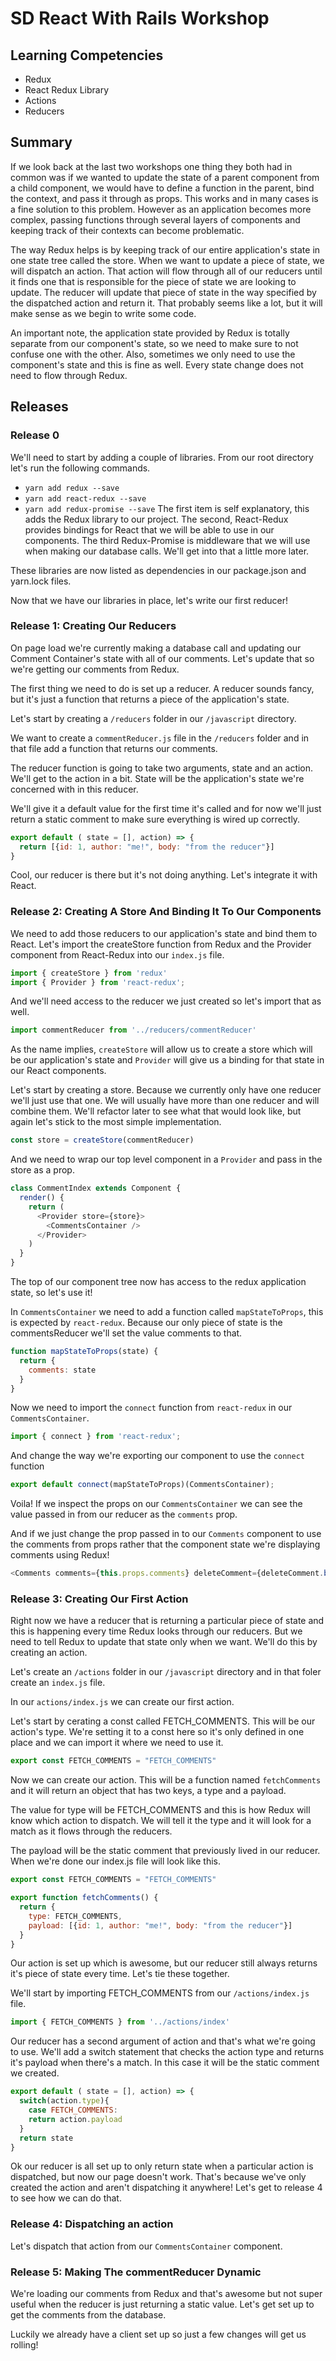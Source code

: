 # SD React With Rails Workshop

## Learning Competencies

* Redux
* React Redux Library
* Actions
* Reducers

## Summary
If we look back at the last two workshops one thing they both had in common was if we wanted to update the state of a parent component from a child component, we would have to define a function in the parent, bind the context, and pass it through as props. This works and in many cases is a fine solution to this problem. However as an application becomes more complex, passing functions through several layers of components and keeping track of their contexts can become problematic.

The way Redux helps is by keeping track of our entire application's state in one state tree called the store. When we want to update a piece of state, we will dispatch an action. That action will flow through all of our reducers until it finds one that is responsible for the piece of state we are looking to update. The reducer will update that piece of state in the way specified by the dispatched action and return it. That probably seems like a lot, but it will make sense as we begin to write some code. 

An important note, the application state provided by Redux is totally separate from our component's state, so we need to make sure to not confuse one with the other. Also, sometimes we only need to use the component's state and this is fine as well. Every state change does not need to flow through Redux.

## Releases

### Release 0
We'll need to start by adding a couple of libraries. From our root directory let's run the following commands.
* `yarn add redux --save`
* `yarn add react-redux --save`
* `yarn add redux-promise --save`
The first item is self explanatory, this adds the Redux library to our project. The second, React-Redux provides bindings for React that we will be able to use in our components. The third Redux-Promise is middleware that we will use when making our database calls. We'll get into that a little more later.

These libraries are now listed as dependencies in our package.json and yarn.lock files.

Now that we have our libraries in place, let's write our first reducer!
### Release 1: Creating Our Reducers
On page load we're currently making a database call and updating our Comment Container's state with all of our comments. Let's update that so we're getting our comments from Redux. 

The first thing we need to do is set up a reducer. A reducer sounds fancy, but it's just a function that returns a piece of the application's state.

Let's start by creating a `/reducers` folder in our `/javascript` directory.

We want to create a `commentReducer.js` file in the `/reducers` folder and in that file add a function that returns our comments.

The reducer function is going to take two arguments, state and an action. We'll get to the action in a bit. State will be the application's state we're concerned with in this reducer.

 We'll give it a default value for the first time it's called and for now we'll just return a static comment to make sure everything is wired up correctly.

``` JavaScript
export default ( state = [], action) => {
  return [{id: 1, author: "me!", body: "from the reducer"}]
}
```
Cool, our reducer is there but it's not doing anything. Let's integrate it with React.

### Release 2: Creating A Store And Binding It To Our Components
We need to add those reducers to our application's state and bind them to React. Let's import the createStore function from Redux and the Provider component from React-Redux into our `index.js` file.
``` JavaScript
import { createStore } from 'redux'
import { Provider } from 'react-redux';
```
And we'll need access to the reducer we just created so let's import that as well.
``` JavaScript
import commentReducer from '../reducers/commentReducer'
```
As the name implies, `createStore` will allow us to create a store which will be our application's state and `Provider` will give us a binding for that state in our React components.

Let's start by creating a store. Because we currently only have one reducer we'll just use that one. We will usually have more than one reducer and will combine them. We'll refactor later to see what that would look like, but again let's stick to the most simple implementation.
``` JavaScript
const store = createStore(commentReducer)
```
And we need to wrap our top level component in a `Provider` and pass in the store as a prop.
``` JavaScript
class CommentIndex extends Component {
  render() {
    return (
      <Provider store={store}>
        <CommentsContainer />  
      </Provider>
    )
  }
}
```
The top of our component tree now has access to the redux application state, so let's use it!

In `CommentsContainer` we need to add a function called `mapStateToProps`, this is expected by `react-redux`. Because our only piece of state is the commentsReducer we'll set the value comments to that.

``` JavaScript
function mapStateToProps(state) {
  return {
    comments: state
  }
}
```
Now we need to import the `connect` function from `react-redux` in our `CommentsContainer`. 
``` JavaScript
import { connect } from 'react-redux';
```
And change the way we're exporting our component to use the `connect` function
``` JavaScript
export default connect(mapStateToProps)(CommentsContainer);
```

Voila! If we inspect the props on our `CommentsContainer` we can see the value passed in from our reducer as the `comments` prop.

And if we just change the prop passed in to our `Comments` component to use the comments from props rather that the component state we're displaying comments using Redux!
``` JavaScript
<Comments comments={this.props.comments} deleteComment={deleteComment.bind(this)} />
```
### Release 3: Creating Our First Action
Right now we have a reducer that is returning a particular piece of state 
and this is happening every time Redux looks through our reducers. But we need to tell Redux to update that state only when we want. We'll do this by creating an action.

Let's create an `/actions` folder in our `/javascript` directory and in that foler create an `index.js` file.

In our `actions/index.js` we can create our first action. 

Let's start by cerating a const called FETCH_COMMENTS. This will be our action's type. We're setting it to a const here so it's only defined in one place and we can import it where we need to use it.
``` JavaScript
export const FETCH_COMMENTS = "FETCH_COMMENTS"
```
Now we can create our action. This will be a function named `fetchComments` and it will return an object that has two keys, a type and a payload. 

The value for type will be FETCH_COMMENTS and this is how Redux will know which action to dispatch. We will tell it the type and it will look for a match as it flows through the reducers.

The payload will be the static comment that previously lived in our reducer. When we're done our index.js file will look like this.

``` JavaScript
export const FETCH_COMMENTS = "FETCH_COMMENTS"

export function fetchComments() {
  return {
    type: FETCH_COMMENTS,
    payload: [{id: 1, author: "me!", body: "from the reducer"}]
  }
}
```
Our action is set up which is awesome, but our reducer still always returns it's piece of state every time. Let's tie these together.

We'll start by importing FETCH_COMMENTS from our `/actions/index.js` file.
``` JavaScript
import { FETCH_COMMENTS } from '../actions/index'
```
Our reducer has a second argument of action and that's what we're going to use. We'll add a switch statement that checks the action type and returns it's payload when there's a match. In this case it will be the static comment we created.
``` JavaScript
export default ( state = [], action) => {
  switch(action.type){
    case FETCH_COMMENTS:
    return action.payload
  }
  return state
}
```
Ok our reducer is all set up to only return state when a particular action is dispatched, but now our page doesn't work. That's because we've only created the action and aren't dispatching it anywhere! Let's get to release 4 to see how we can do that.
### Release 4: Dispatching an action
Let's dispatch that action from our `CommentsContainer` component.

### Release 5: Making The commentReducer Dynamic
We're loading our comments from Redux and that's awesome but not super useful when the reducer is just returning a static value. Let's get set up to get the comments from the database.

Luckily we already have a client set up so just a few changes will get us rolling!


